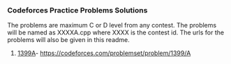 ### Codeforces Practice Problems Solutions

The problems are maximum C or D level from any contest. The problems will be named as XXXXA.cpp where XXXX is the contest id. The urls for the problems will also be given in this readme.

1. [1399A](Practice/1399A.cpp)- https://codeforces.com/problemset/problem/1399/A